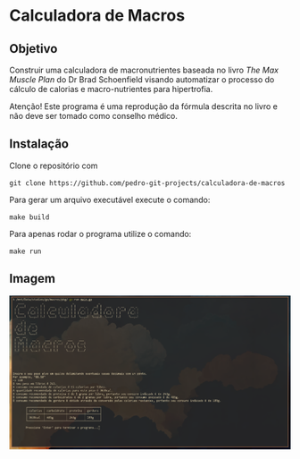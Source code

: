 # Calculadora de Macros

## Objetivo

Construir uma calculadora de macronutrientes baseada no livro *The Max Muscle Plan* do Dr Brad Schoenfield visando automatizar o processo do cálculo de calorias e macro-nutrientes para hipertrofia.

Atenção! Este programa é uma reprodução da fórmula descrita no livro e não deve ser tomado como conselho médico.

## Instalação

Clone o repositório com 

```
git clone https://github.com/pedro-git-projects/calculadora-de-macros
```


Para gerar um arquivo executável execute o comando:

```
make build
```

Para apenas rodar o programa utilize o comando: 

```
make run
```

## Imagem

![Calculadora de Macros](/imgs/calc_new.png "Calculadora de Macros")
